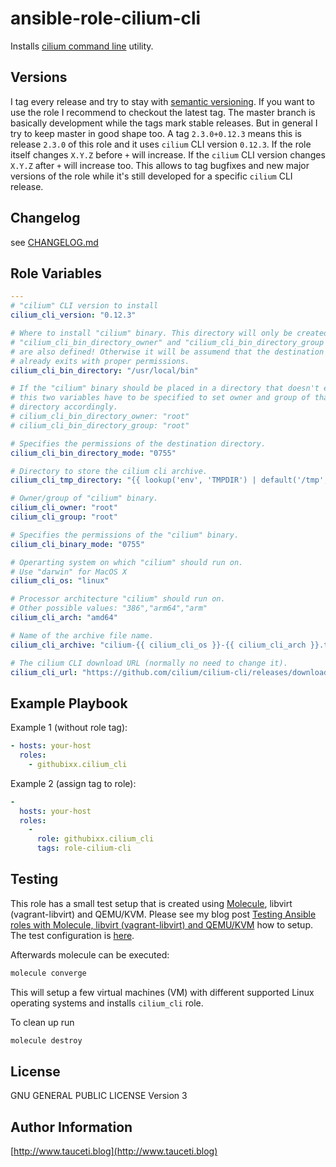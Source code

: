 ansible-role-cilium-cli
=======================

Installs [cilium command line](https://github.com/cilium/cilium-cli/) utility.

Versions
--------

I tag every release and try to stay with [semantic versioning](http://semver.org). If you want to use the role I recommend to checkout the latest tag. The master branch is basically development while the tags mark stable releases. But in general I try to keep master in good shape too. A tag `2.3.0+0.12.3` means this is release `2.3.0` of this role and it uses `cilium` CLI version `0.12.3`. If the role itself changes `X.Y.Z` before `+` will increase. If the `cilium` CLI version changes `X.Y.Z` after `+` will increase too. This allows to tag bugfixes and new major versions of the role while it's still developed for a specific `cilium` CLI release.

Changelog
---------

see [CHANGELOG.md](https://github.com/githubixx/ansible-role-cilium-cli/blob/master/CHANGELOG.md)

Role Variables
--------------

```yaml
---
# "cilium" CLI version to install
cilium_cli_version: "0.12.3"

# Where to install "cilium" binary. This directory will only be created if
# "cilium_cli_bin_directory_owner" and "cilium_cli_bin_directory_group variables
# are also defined! Otherwise it will be assumend that the destination directory
# already exits with proper permissions.
cilium_cli_bin_directory: "/usr/local/bin"

# If the "cilium" binary should be placed in a directory that doesn't exist yet,
# this two variables have to be specified to set owner and group of that new
# directory accordingly.
# cilium_cli_bin_directory_owner: "root"
# cilium_cli_bin_directory_group: "root"

# Specifies the permissions of the destination directory.
cilium_cli_bin_directory_mode: "0755"

# Directory to store the cilium cli archive.
cilium_cli_tmp_directory: "{{ lookup('env', 'TMPDIR') | default('/tmp',true) }}"

# Owner/group of "cilium" binary.
cilium_cli_owner: "root"
cilium_cli_group: "root"

# Specifies the permissions of the "cilium" binary.
cilium_cli_binary_mode: "0755"

# Operarting system on which "cilium" should run on.
# Use "darwin" for MacOS X
cilium_cli_os: "linux"

# Processor architecture "cilium" should run on.
# Other possible values: "386","arm64","arm"
cilium_cli_arch: "amd64"

# Name of the archive file name.
cilium_cli_archive: "cilium-{{ cilium_cli_os }}-{{ cilium_cli_arch }}.tar.gz"

# The cilium CLI download URL (normally no need to change it).
cilium_cli_url: "https://github.com/cilium/cilium-cli/releases/download/v{{ cilium_cli_version }}/{{ cilium_cli_archive }}"
```

Example Playbook
----------------

Example 1 (without role tag):

```yaml
- hosts: your-host
  roles:
    - githubixx.cilium_cli
```

Example 2 (assign tag to role):

```yaml
-
  hosts: your-host
  roles:
    -
      role: githubixx.cilium_cli
      tags: role-cilium-cli
```

Testing
-------

This role has a small test setup that is created using [Molecule](https://github.com/ansible-community/molecule), libvirt (vagrant-libvirt) and QEMU/KVM. Please see my blog post [Testing Ansible roles with Molecule, libvirt (vagrant-libvirt) and QEMU/KVM](https://www.tauceti.blog/posts/testing-ansible-roles-with-molecule-libvirt-vagrant-qemu-kvm/) how to setup. The test configuration is [here](https://github.com/githubixx/ansible-role-cilium-cli/tree/master/molecule/default).

Afterwards molecule can be executed:

```bash
molecule converge
```

This will setup a few virtual machines (VM) with different supported Linux operating systems and installs `cilium_cli` role.

To clean up run

```bash
molecule destroy
```

License
-------

GNU GENERAL PUBLIC LICENSE Version 3

Author Information
------------------

[http://www.tauceti.blog](http://www.tauceti.blog)
